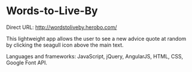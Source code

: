 # Words-to-Live-By

Direct URL: http://wordstoliveby.herobo.com/

This lightweight app allows the user to see a new advice quote at random by clicking the seagull icon above the main text.

Languages and frameworks: JavaScript, jQuery, AngularJS, HTML, CSS, Google Font API.
